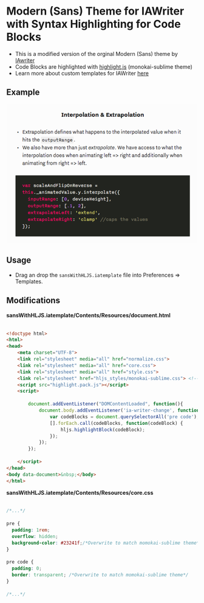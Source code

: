 # Modern (Sans) Theme for IAWriter with Syntax Highlighting for Code Blocks

* This is a modified version of the orginal Modern (Sans) theme by [IAwriter](https://ia.net/writer) 
* Code Blocks are highlighted with [highlight.js](https://highlightjs.org/) (monokai-sublime theme)
* Learn more about custom templates for IAWriter [here](https://github.com/iainc/iA-Writer-Templates) 

## Example
![screenshot](/screenshot.png)

## Usage
* Drag an drop the `sansWithHLJS.iatemplate` file into Preferences => Templates.

## Modifications

**sansWithHLJS.iatemplate/Contents/Resources/document.html**
```html

<!doctype html>
<html>
<head>
    <meta charset="UTF-8">
    <link rel="stylesheet" media="all" href="normalize.css">
    <link rel="stylesheet" media="all" href="core.css">
    <link rel="stylesheet" media="all" href="style.css">
    <link rel="stylesheet" href="hljs_styles/monokai-sublime.css"> <!--Change Theme here-->
    <script src="highlight.pack.js"></script>
    <script>

        document.addEventListener("DOMContentLoaded", function(){
            document.body.addEventListener('ia-writer-change', function(event) {
                var codeBlocks = document.querySelectorAll('pre code');
                [].forEach.call(codeBlocks, function(codeBlock) {
                    hljs.highlightBlock(codeBlock);
                });
            });
        });

    </script>
</head>
<body data-document>&nbsp;</body>
</html>

```


**sansWithHLJS.iatemplate/Contents/Resources/core.css**
```css

/*...*/

pre {
  padding: 1rem;
  overflow: hidden;
  background-color: #23241f;/*Overwrite to match momokai-sublime theme*/
}

pre code {
  padding: 0;
  border: transparent; /*Overwrite to match momokai-sublime theme*/
}

/*...*/

```

